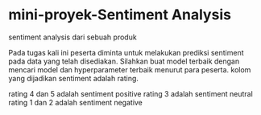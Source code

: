 # mini-proyek-Sentiment Analysis
 sentiment analysis dari sebuah produk


Pada tugas kali ini peserta diminta untuk melakukan prediksi sentiment pada data yang telah disediakan.
Silahkan buat model terbaik dengan mencari model dan hyperparameter terbaik menurut para peserta.
kolom yang dijadikan sentiment adalah rating.

rating 4 dan 5 adalah sentiment positive
rating 3 adalah sentiment neutral
rating 1 dan 2 adalah sentiment negative
